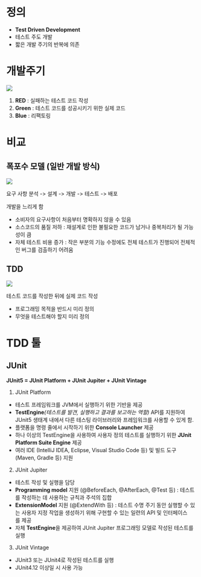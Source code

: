 # 정의
- **Test Driven Development**
- 테스트 주도 개발
- 짧은 개발 주기의 반복에 의존

# 개발주기
![](https://i.imgur.com/TjUuLxE.png)
1. **RED** : 실패하는 테스트 코드 작성
2. **Green** : 테스트 코드를 성공시키기 위한 실제 코드
3. **Blue** : 리팩토링

# 비교
## 폭포수 모델 (일반 개발 방식)
![](https://i.imgur.com/zuknxJM.png)

요구 사항 분석 -> 설계 -> 개발 -> 테스트 -> 배포

개발을 느리게 함
- 소비자의 요구사항이 처음부터 명확하지 않을 수 있음
- 소스코드의 품질 저하 : 재설계로 인한 불필요한 코드가 남거나 중복처리가 될 가능성이 큼
- 자체 테스트 비용 증가 : 작은 부분의 기능 수정에도 전체 테스트가 진행되어 전체적인 버그를 검출하기 어려움

## TDD
![](https://i.imgur.com/J6qxlxm.png)

테스트 코드를 작성한 뒤에 실제 코드 작성

- 프로그래밍 목적을 반드시 미리 정의
- 무엇을 테스트해야 할지 미리 정의

# TDD 툴
## JUnit

**JUnit5 = JUnit Platform + JUnit Jupiter + JUnit Vintage**

1. JUnit Platform

- 테스트 프레임워크를 JVM에서 실행하기 위한 기반을 제공
- **TestEngine**_(테스트를 발견, 실행하고 결과를 보고하는 역할)_ API를 지원하여 JUnit5 생태계 내에서 다른 테스팅 라이브러리와 프레임워크를 사용할 수 있게 함.
- 플랫폼을 명령 줄에서 시작하기 위한 **Console Launcher** 제공
- 하나 이상의 TestEngine을 사용하여 사용자 정의 테스트를 실행하기 위한 **JUnit Platform Suite Engine** 제공
- 여러 IDE (IntelliJ IDEA, Eclipse, Visual Studio Code 등) 및 빌드 도구 (Maven, Gradle 등) 지원

2. JUnit Jupiter

- 테스트 작성 및 실행을 담당
- **Programming model** 지원 (@BeforeEach, @AfterEach, @Test 등) : 테스트를 작성하는 데 사용하는 규칙과 주석의 집합
- **ExtensionModel** 지원 (@ExtendWith 등) : 테스트 수명 주기 동안 실행할 수 있는 사용자 지정 작업을 생성하기 위해 구현할 수 있는 일련의 API 및 인터페이스를 제공
- 자체 **TestEngine**을 제공하여 JUnit Jupiter 프로그래밍 모델로 작성된 테스트를 실행

3. JUnit Vintage

- JUnit3 또는 JUnit4로 작성된 테스트를 실행
- JUnit4.12 이상일 시 사용 가능